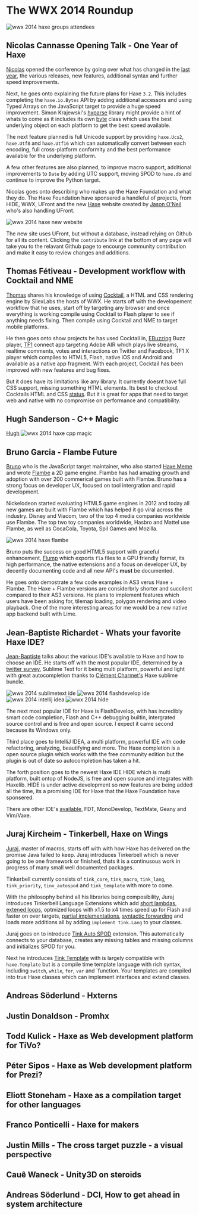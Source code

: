 [_template]: ../roundup.html
[“”]: a ""

# The WWX 2014 Roundup

![wwx 2014 haxe groups attendees](/img/wwx/2014/group.png "Group photo of all the WWX 2014 Attendee's")

## Nicolas Cannasse Opening Talk - One Year of Haxe

[Nicolas][tw1] opened the conference by going over what has changed in the
[last year][l1], the various releases, new features, additional syntax and further 
speed improvements.

Next, he goes onto explaining the future plans for Haxe `3.2`. This includes
completing the `haxe.io.Bytes` API by adding additional accessors and using 
Typed Arrays on the JavaScript target to provide a huge speed
improvement. Simon Krajewski's [hxparse][l2] library might provide a hint of whats to
come as it includes its own [byte][l3] class which uses the best underlying object
on each platform to get the best speed available.

The next feature planned is full Unicode support by providing `haxe.Ucs2`,
`haxe.Utf8` and `haxe.Utf16` which can automatically convert between each
encoding, full cross-platform conformity and the best performance available
for the underlying platform.

A few other features are also planned, to improve macro support, additional improvements
to `Date` by adding UTC support, moving SPOD to `haxe.db` and continue to improve
the Python target.

Nicolas goes onto describing who makes up the Haxe Foundation and what they do. The
Haxe Foundation have sponsered a handleful of projects, from HIDE, WWX, UFront and
the new [Haxe][l4] website created by [Jason O'Neil][tw2] who's also handling UFront.

![wwx 2014 haxe new website](/img/wwx/2014/new-haxe-site.jpg "The New Haxe Website")

The new site uses UFront, but without a database, instead relying on Github for all its
content. Clicking the `contribute` link at the bottom of any page will take you to the
relavant Github page to encourge community contribution and make it easy to review
changes and additions.

## Thomas Fétiveau - Development workflow with Cocktail and NME

[Thomas][tw3] shares his knowledge of using [Cocktail][l5], a HTML and CSS rendering
engine by SilexLabs the hosts of WWX. He starts off with the developement workflow that
he uses, start off by targeting any browser and once everything is working compile
using Cocktail to Flash player to see if anything needs fixing. Then compile using 
Cocktail and NME to target mobile platforms.

He then goes onto show projects he has used Cocktail in, [EBuzzing][l6] Buzz player, [TF1][l7]
connect app targeting Adobe AIR which plays live streams, realtime comments, votes and 
interactions on Twitter and Facebook, TF1 X player which compiles to HTML5, Flash, native
iOS and Android and available as a native app fragment. With each project, Cocktail has
been improved with new features and bug fixes.

But it does have its limitations like any library. It currently doesnt have full CSS support,
missing something HTML elements. Its best to checkout Cocktails HTML and CSS [status][l8]. But
it is great for apps that need to target web and native with no compromise on performance and
compatibility.

## Hugh Sanderson - C++ Magic

[Hugh][tw4]
![wwx 2014 haxe cpp magic](/img/wwx/2014/hugh-magic.jpg "Haxe C++ Magic")

## Bruno Garcia - Flambe Future

[Bruno][tw5] who is the JavaScript target maintainer, who also started
[Haxe Meme][l9] and wrote [Flambe][l10] a 2D game engine. Flambe has had amazing
growth and adoption with over 200 commerical games built with Flambe. Bruno has
a strong focus on developer UX, focused on tool intergration and rapid development.

Nickelodeon started evaluating HTML5 game engines in 2012 and today all new games
are built with Flambe which has helped it go viral across the industry. Disney and
Viacom, two of the top 4 media companies worldwide use Flambe. The top two toy
companies worldwide, Hasbro and Mattel use Flambe, as well as CocaCola, Toyota,
Spil Games and Mozilla.

![wwx 2014 haxe flambe](/img/wwx/2014/switching-to-dart.jpg "Haxe is too mainstream!?!")

Bruno puts the success on good HTML5 support with graceful enhancement, [Flump][l11]
which exports `fla` files to a GPU friendly format, its high performance, the native
extensions and a focus on developer UX, by decently documenting code and all new API's
__must__ be documented.

He goes onto demostrate a few code examples in AS3 verus Haxe + Flambe. The Haxe + Flambe
versions are considerbrly shorter and succilent compared to their AS3 versions. He plans
to implement features which users have been asking for, tilemap loading, polygon 
rendering and video playback. One of the more interesting areas for me would be a
new native app backend built with Lime.

## Jean-Baptiste Richardet - Whats your favorite Haxe IDE?

[Jean-Baptiste][tw6] talks about the various IDE's available to Haxe and how to
choose an IDE. He starts off with the most popular IDE, determined by a [twitter
survey][l12], Sublime Text for it being multi platform, powerful and light with
great autocompletion thanks to [Clément Charmet's][tw7] Haxe sublime bundle.

![wwx 2014 sublimetext ide](/img/wwx/2014/sublime.png "SublimeText Haxe Bundle")
![wwx 2014 flashdevelop ide](/img/wwx/2014/flashdevelop.png "FlashDevelop")
![wwx 2014 intellij idea](/img/wwx/2014/idea.png "IntelliJ IDEA")
![wwx 2014 hide](/img/wwx/2014/hide.png "HIDE")

The next most popular IDE for Haxe is FlashDevelop, with has incredibly smart code
completion, Flash and C++ debugging builtin, intergrated source control and is free
and open source. I expect it came second because its Windows only.

Third place goes to IntelliJ IDEA, a multi platform, powerful IDE with code refactoring,
analyzing, beautifying and more. The Haxe completion is a open source plugin which
works with the free community edition but the plugin is out of date so autocompletion
has taken a hit.

The forth position goes to the newest Haxe IDE HIDE which is multi platform, built
ontop of NodeJS, is free and open source and integrates with Haxelib. HIDE is under
active development so new features are being added all the time, its a promising IDE
for Haxe that the Haxe Foundation have sponsered.

There are other IDE's [available][l13], FDT, MonoDevelop, TextMate, Geany and Vim/Vaxe.

## Juraj Kircheim - Tinkerbell, Haxe on Wings

[Juraj][tw8], master of macros, starts off with with how Haxe has delivered on the
promise Java failed to keep. Juraj introduces Tinkerbell which is never going to be
one framework or finished, thats it is a continusous work in progress of many small
well documented packages.

Tinkerbell currently consists of `tink_core`, `tink_macro`, `tink_lang`, `tink_priority`,
`tinx_autospod` and `tink_template` with more to come.

With the philosophy behind all his libraries being composibility, Juraj introduces
Tinkerbell Language Extensions which add [short lambdas][l14], [extened loops][l15],
optmized loops with x1.5 to x4 times speed up for Flash and faster on over targets,
[partial implementations][l16], [syntactic forwarding][l17] and loads more additions
all by adding `implement tink.Lang` to your classes.

Juraj goes on to introduce [Tink Auto SPOD][l19] extension. This automatically connects to
your database, creates any missing tables and missing columns and initializes SPOD for
you.

Next he introduces [Tink Template][l18] with is largely compatible with 
`haxe.Template` but is a compile time template language with rich syntax, including
`switch`, `while`, `for`, `var` and `function. Your templates are compiled into true
Haxe classes which can implement interfaces and extend classes.

## Andreas Söderlund - Hxterns

## Justin Donaldson - Promhx

## Todd Kulick - Haxe as Web development platform for TiVo?

## Péter Sipos - Haxe as Web development platform for Prezi?

## Eliott Stoneham - Haxe as a compilation target for other languages

## Franco Ponticelli - Haxe for makers

## Justin Mills - The cross target puzzle - a visual perspective

## Cauê Waneck - Unity3D on steroids

## Andreas Söderlund - DCI, How to get ahead in system architecture

[tw1]: https://twitter.com/ncannasse "@ncannasse"
[tw2]: https://twitter.com/jayoneil "@jayoneil"
[tw3]: https://twitter.com/zab0jad "@zab0jad"
[tw4]: https://twitter.com/GameHaxe "@GameHaxe"
[tw5]: https://twitter.com/b_garcia "b_garcia"
[tw6]: https://twitter.com/JbIPS "@JbIPS"
[tw7]: https://twitter.com/clemenchar "@clemenchar"
[tw8]: https://twitter.com/back2dos "@back2dos"
	
[l1]: https://ncannasse.github.io/hxslides/www/wwx2014.html#1 "One Year of Haxe"
[l2]: https://github.com/Simn/hxparse/ "HxParse on github"
[l3]: https://github.com/Simn/hxparse/tree/development/src/byte "HxParse byte.ByteData Class"
[l4]: http://haxe.org "The New Haxe Website"
[l5]: https://github.com/silexlabs/Cocktail "Cocktail the HTML & CSS rendering engine on Github"
[l6]: http://www.ebuzzing.com/ "Ebuzzing Video Advertising"
[l7]: http://www.tf1.fr/ "MyTF1"
[l8]: https://docs.google.com/spreadsheet/ccc?key=0AoCymbuV0hQfdFZNVmc0bnZmRGZHTWlpemszMUd6THc#gid=0 "Cocktail HTML & CSS Status"
[l9]: http://haxememes.tumblr.com/ "Haxe Memes"
[l10]: https://github.com/aduros/flambe "Flambe on Github"
[l11]: https://github.com/threerings/flump "Export Flash .fla's to GPU friendly formats"
[l12]: https://twitter.com/JbIPS/status/458657335628808192 "Whats your favorite Haxe editor?"
[l13]: https://docs.google.com/file/d/0B48-Amht3WkucWhPWTlxNWhEUTQ/edit "Other Haxe editors"
[l14]: https://rawgit.com/back2dos/wwx2014/master/index.html#/8/3 "Short Lambdas in Haxe"
[l15]: https://rawgit.com/back2dos/wwx2014/master/index.html#/8/6 "Enxtended Loops in Haxe"
[l16]: https://rawgit.com/back2dos/wwx2014/master/index.html#/8/8 "Partial Implementation in Haxe"
[l17]: https://rawgit.com/back2dos/wwx2014/master/index.html#/8/10 "Syntactic Forwarding in Haxe"
[l18]: https://rawgit.com/back2dos/wwx2014/master/index.html#/10 "Tink Template"
[l19]: https://rawgit.com/back2dos/wwx2014/master/index.html#/9 "Tink Auto SPOD"